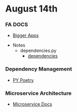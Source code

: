 # August 14th

### FA DOCS
- [Bigger Apps](https://fastapi.tiangolo.com/tutorial/bigger-applications/#dependencies)
* Notes
    - dependencies.py
        * [dependencies](../../server/dependencies.py)

### Dependency Management
- [PY Poetry](https://python-poetry.org/)

### Microservice Architecture
- [Microservice Docs](https://dev.to/paurakhsharma/microservice-in-python-using-fastapi-24cc)
